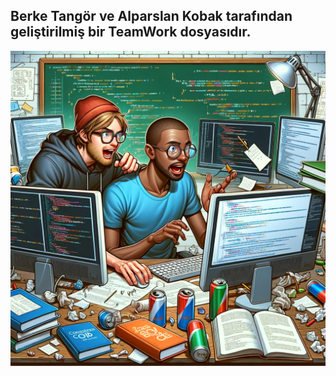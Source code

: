 ## Berke Tangör ve Alparslan Kobak tarafından geliştirilmiş bir TeamWork dosyasıdır.


!["Alternatif Metin"](/assets/images/Hardwork.png)
